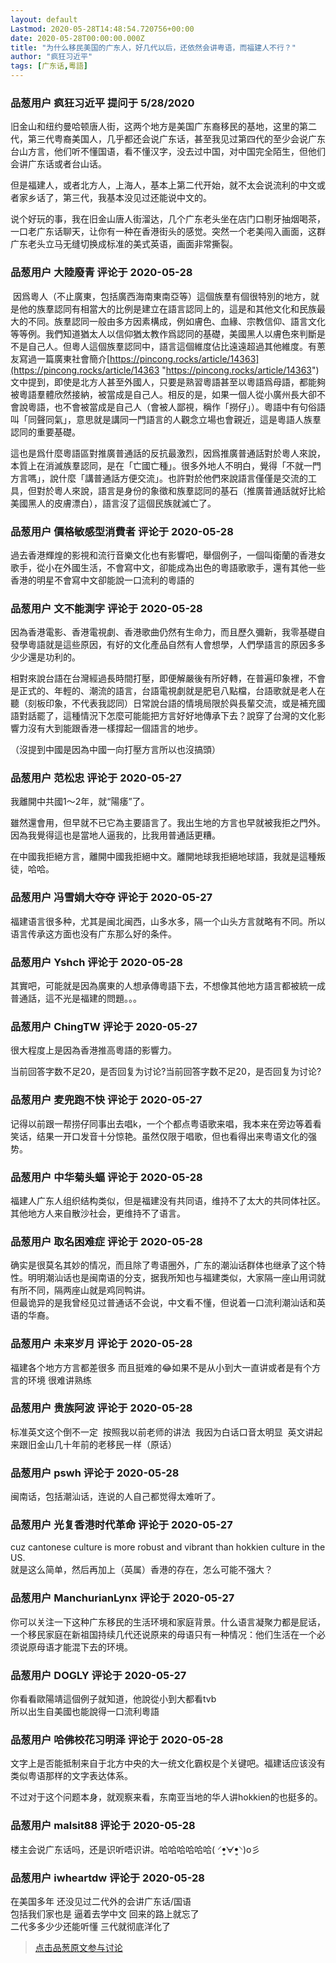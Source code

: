 ```yaml
---
layout: default
Lastmod: 2020-05-28T14:48:54.720756+00:00
date: 2020-05-28T00:00:00.000Z
title: "为什么移民美国的广东人，好几代以后，还依然会讲粤语，而福建人不行？"
author: "疯狂习近平"
tags: [广东话,粵語]
---
```



### 品葱用户 **疯狂习近平** 提问于 5/28/2020
    
旧金山和纽约曼哈顿唐人街，这两个地方是美国广东裔移民的基地，这里的第二代，第三代粤裔美国人，几乎都还会说广东话，甚至我见过第四代的至少会说广东台山方言，他们听不懂国语，看不懂汉字，没去过中国，对中国完全陌生，但他们会讲广东话或者台山话。  
  
但是福建人，或者北方人，上海人，基本上第二代开始，就不太会说流利的中文或者家乡话了，第三代，我基本没见过还能说中文的。  
  
说个好玩的事，我在旧金山唐人街溜达，几个广东老头坐在店门口剔牙抽烟喝茶，一口老广东话聊天，让你有一种在香港街头的感觉。突然一个老美闯入画面，这群广东老头立马无缝切换成标准的美式英语，画面非常撕裂。
    
                

### 品葱用户 **大陸廢青** 评论于 2020-05-28
        
 因爲粵人（不止廣東，包括廣西海南東南亞等）這個族羣有個很特別的地方，就是他的族羣認同有相當大的比例是建立在語言認同上的，這是和其他文化和民族最大的不同。族羣認同一般由多方因素構成，例如膚色、血緣、宗教信仰、語言文化等等例。我們知道猶太人以信仰猶太教作爲認同的基礎，美國黑人以膚色來判斷是不是自己人。但粵人這個族羣認同中，語言這個維度佔比遠遠超過其他維度。有蔥友寫過一篇廣東社會簡介[https://pincong.rocks/article/14363](https://pincong.rocks/article/14363 "https://pincong.rocks/article/14363")  
文中提到，即使是北方人甚至外國人，只要是熟習粵語甚至以粵語爲母語，都能夠被粵語羣體欣然接納，被當成是自己人。相反的是，如果一個人從小廣州長大卻不會說粵語，也不會被當成是自己人（會被人鄙視，稱作「撈仔」）。粵語中有句俗語叫「同聲同氣」，意思就是講同一門語言的人觀念立場也會親近，這是粵語人族羣認同的重要基礎。  
  
這也是爲什麼粵語區對推廣普通話的反抗最激烈，因爲推廣普通話對於粵人來說，本質上在消滅族羣認同，是在「亡國亡種」。很多外地人不明白，覺得「不就一門方言嗎」，說什麼「講普通話方便交流」。也許對於他們來說語言僅僅是交流的工具，但對於粵人來說，語言是身份的象徵和族羣認同的基石（推廣普通話就好比給美國黑人的皮膚漂白），語言沒了這個民族就滅亡了。
        
                

### 品葱用户 **價格敏感型消費者** 评论于 2020-05-28
        
過去香港輝煌的影視和流行音樂文化也有影響吧，舉個例子，一個叫衛蘭的香港女歌手，從小在外國生活，不會寫中文，卻能成為出色的粵語歌歌手，還有其他一些香港的明星不會寫中文卻能說一口流利的粵語的
        
                

### 品葱用户 **文不能測字** 评论于 2020-05-28
        
因為香港電影、香港電視劇、香港歌曲仍然有生命力，而且歷久彌新，我零基礎自發學粵語就是這些原因，有好的文化產品自然有人會想學，人們學語言的原因多多少少還是功利的。  
  
相對來說台語在台灣經過長時間打壓，即便解嚴後有所好轉，在普遍印象裡，不會是正式的、年輕的、潮流的語言，台語電視劇就是肥皂八點檔，台語歌就是老人在聽（刻板印象，不代表我認同）日常說台語的情境局限於與長輩交流，或是補充國語對話罷了，這種情況下怎麼可能能把方言好好地傳承下去？說穿了台灣的文化影響力沒有大到能跟香港一樣撐起一個語言的地步。  
  
（沒提到中國是因為中國一向打壓方言所以也沒搞頭）
        
                

### 品葱用户 **范松忠** 评论于 2020-05-27
        
我離開中共國1～2年，就“陽痿”了。  
  
雖然還會用，但早就不已它為主要語言了。我出生地的方言也早就被我拒之門外。因為我覺得這也是當地人逼我的，比我用普通話更糟。  
  
在中國我拒絕方言，離開中國我拒絕中文。離開地球我拒絕地球語，我就是這種叛徒，哈哈。
        
                

### 品葱用户 **冯雪娟大夺夺** 评论于 2020-05-27
        
福建语言很多种，尤其是闽北闽西，山多水多，隔一个山头方言就略有不同。所以语言传承这方面也没有广东那么好的条件。
        
                

### 品葱用户 **Yshch** 评论于 2020-05-28
        
其實吧，可能就是因為廣東的人想承傳粵語下去，不想像其他地方語言都被統一成普通話，這不光是福建的問題。。。
        
                

### 品葱用户 **ChingTW** 评论于 2020-05-27
        
很大程度上是因為香港推高粵語的影響力。  
  
当前回答字数不足20，是否回复为讨论?当前回答字数不足20，是否回复为讨论?
        
                

### 品葱用户 **麦兜跑不快** 评论于 2020-05-27
        
记得以前跟一帮捞仔同事出去唱k，一个个都点粤语歌来唱，我本来在旁边等着看笑话，结果一开口发音十分惊艳。虽然仅限于唱歌，但也看得出来粤语文化的强势。
        
                

### 品葱用户 **中华菊头蝠** 评论于 2020-05-28
        
福建人广东人组织结构类似，但是福建没有共同语，维持不了太大的共同体社区。其他地方人来自散沙社会，更维持不了语言。
        
                

### 品葱用户 **取名困难症** 评论于 2020-05-28
        
确实是很莫名其妙的情况，而且除了粤语圈外，广东的潮汕话群体也继承了这个特性。明明潮汕话也是闽南语的分支，据我所知也与福建类似，大家隔一座山用词就有所不同，隔两座山就是鸡同鸭讲。  
但最诡异的是我曾经见过普通话不会说，中文看不懂，但说着一口流利潮汕话和英语的华裔。
        
                

### 品葱用户 **未来岁月** 评论于 2020-05-28
        
福建各个地方方言都差很多 而且挺难的😂如果不是从小到大一直讲或者是有个方言的环境 很难讲熟练
        
                

### 品葱用户 **贵族阿波** 评论于 2020-05-28
        
标准英文这个倒不一定  按照我以前老师的讲法  我因为白话口音太明显  英文讲起来跟旧金山几十年前的老移民一样（原话）
        
                

### 品葱用户 **pswh** 评论于 2020-05-28
        
闽南话，包括潮汕话，连说的人自己都觉得太难听了。
        
                

### 品葱用户 **光复香港时代革命** 评论于 2020-05-27
        
cuz cantonese culture is more robust and vibrant than hokkien culture in the US.    
就是这么简单，然后再加上（英属）香港的存在，怎么可能不强大？
        
                

### 品葱用户 **ManchurianLynx** 评论于 2020-05-27
        
你可以关注一下这种广东移民的生活环境和家庭背景。什么语言凝聚力都是屁话，一个移民家庭在新祖国持续几代还说原来的母语只有一种情况：他们生活在一个必须说原母语才能混下去的环境。
        
                

### 品葱用户 **DOGLY** 评论于 2020-05-27
        
你看看歐陽靖這個例子就知道，他說從小到大都看tvb   
所以出生自美國也能說得一口流利粵語
        
                

### 品葱用户 **哈佛校花习明泽** 评论于 2020-05-28
        
文字上是否能抵制来自于北方中央的大一统文化霸权是个关键吧。福建话应该没有类似粤语那样的文字表达体系。  
  
不过对于这个问题本身，就观察来看，东南亚当地的华人讲hokkien的也挺多的。
        
                

### 品葱用户 **malsit88** 评论于 2020-05-28
        
楼主会说广东话吗，还是识听唔识讲。哈哈哈哈哈哈( ⸍ꔷ͈ᗄꔷ͈⸌)o彡
        
                

### 品葱用户 **iwheartdw** 评论于 2020-05-28
        
在美国多年 还没见过二代外的会讲广东话/国语  
包括我们家也是 逼着去学中文 回来的路上就忘了  
二代多多少少还能听懂 三代就彻底洋化了
        
                





> [点击品葱原文参与讨论](https://pincong.rocks/question/26160)

